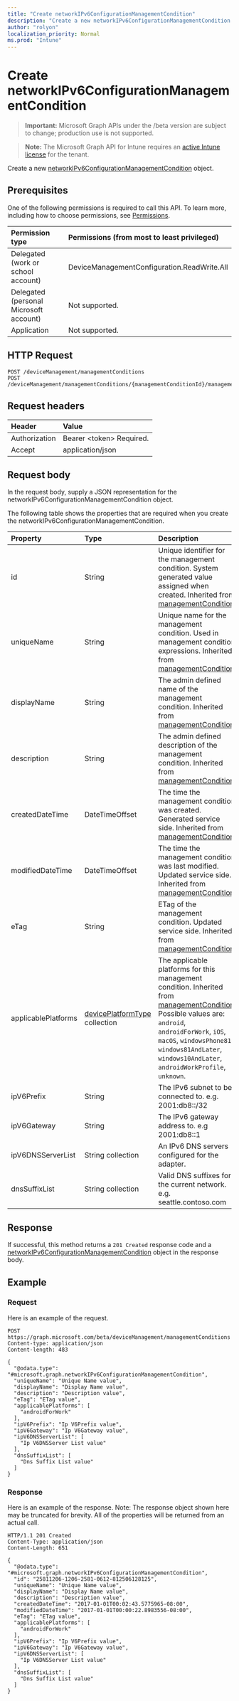 ```yaml
---
title: "Create networkIPv6ConfigurationManagementCondition"
description: "Create a new networkIPv6ConfigurationManagementCondition object."
author: "rolyon"
localization_priority: Normal
ms.prod: "Intune"
---
```


# Create networkIPv6ConfigurationManagementCondition

> **Important:** Microsoft Graph APIs under the /beta version are subject to change; production use is not supported.

> **Note:** The Microsoft Graph API for Intune requires an [active Intune license](https://go.microsoft.com/fwlink/?linkid=839381) for the tenant.

Create a new [networkIPv6ConfigurationManagementCondition](../resources/intune-fencing-networkipv6configurationmanagementcondition.md) object.

## Prerequisites
One of the following permissions is required to call this API. To learn more, including how to choose permissions, see [Permissions](/graph/permissions-reference).

|Permission type|Permissions (from most to least privileged)|
|:---|:---|
|Delegated (work or school account)|DeviceManagementConfiguration.ReadWrite.All|
|Delegated (personal Microsoft account)|Not supported.|
|Application|Not supported.|

## HTTP Request
<!-- {
  "blockType": "ignored"
}
-->
``` http
POST /deviceManagement/managementConditions
POST /deviceManagement/managementConditions/{managementConditionId}/managementConditionStatements/{managementConditionStatementId}/managementConditions
```

## Request headers
|Header|Value|
|:---|:---|
|Authorization|Bearer &lt;token&gt; Required.|
|Accept|application/json|

## Request body
In the request body, supply a JSON representation for the networkIPv6ConfigurationManagementCondition object.

The following table shows the properties that are required when you create the networkIPv6ConfigurationManagementCondition.

|Property|Type|Description|
|:---|:---|:---|
|id|String|Unique identifier for the management condition. System generated value assigned when created. Inherited from [managementCondition](../resources/intune-fencing-managementcondition.md)|
|uniqueName|String|Unique name for the management condition. Used in management condition expressions. Inherited from [managementCondition](../resources/intune-fencing-managementcondition.md)|
|displayName|String|The admin defined name of the management condition. Inherited from [managementCondition](../resources/intune-fencing-managementcondition.md)|
|description|String|The admin defined description of the management condition. Inherited from [managementCondition](../resources/intune-fencing-managementcondition.md)|
|createdDateTime|DateTimeOffset|The time the management condition was created. Generated service side. Inherited from [managementCondition](../resources/intune-fencing-managementcondition.md)|
|modifiedDateTime|DateTimeOffset|The time the management condition was last modified. Updated service side. Inherited from [managementCondition](../resources/intune-fencing-managementcondition.md)|
|eTag|String|ETag of the management condition. Updated service side. Inherited from [managementCondition](../resources/intune-fencing-managementcondition.md)|
|applicablePlatforms|[devicePlatformType](../resources/intune-shared-deviceplatformtype.md) collection|The applicable platforms for this management condition. Inherited from [managementCondition](../resources/intune-fencing-managementcondition.md). Possible values are: `android`, `androidForWork`, `iOS`, `macOS`, `windowsPhone81`, `windows81AndLater`, `windows10AndLater`, `androidWorkProfile`, `unknown`.|
|ipV6Prefix|String|The IPv6 subnet to be connected to. e.g. 2001:db8::/32|
|ipV6Gateway|String|The IPv6 gateway address to. e.g 2001:db8::1|
|ipV6DNSServerList|String collection|An IPv6 DNS servers configured for the adapter.|
|dnsSuffixList|String collection|Valid DNS suffixes for the current network. e.g. seattle.contoso.com|



## Response
If successful, this method returns a `201 Created` response code and a [networkIPv6ConfigurationManagementCondition](../resources/intune-fencing-networkipv6configurationmanagementcondition.md) object in the response body.

## Example

### Request
Here is an example of the request.
``` http
POST https://graph.microsoft.com/beta/deviceManagement/managementConditions
Content-type: application/json
Content-length: 483

{
  "@odata.type": "#microsoft.graph.networkIPv6ConfigurationManagementCondition",
  "uniqueName": "Unique Name value",
  "displayName": "Display Name value",
  "description": "Description value",
  "eTag": "ETag value",
  "applicablePlatforms": [
    "androidForWork"
  ],
  "ipV6Prefix": "Ip V6Prefix value",
  "ipV6Gateway": "Ip V6Gateway value",
  "ipV6DNSServerList": [
    "Ip V6DNSServer List value"
  ],
  "dnsSuffixList": [
    "Dns Suffix List value"
  ]
}
```

### Response
Here is an example of the response. Note: The response object shown here may be truncated for brevity. All of the properties will be returned from an actual call.
``` http
HTTP/1.1 201 Created
Content-Type: application/json
Content-Length: 651

{
  "@odata.type": "#microsoft.graph.networkIPv6ConfigurationManagementCondition",
  "id": "25811206-1206-2581-0612-812506128125",
  "uniqueName": "Unique Name value",
  "displayName": "Display Name value",
  "description": "Description value",
  "createdDateTime": "2017-01-01T00:02:43.5775965-08:00",
  "modifiedDateTime": "2017-01-01T00:00:22.8983556-08:00",
  "eTag": "ETag value",
  "applicablePlatforms": [
    "androidForWork"
  ],
  "ipV6Prefix": "Ip V6Prefix value",
  "ipV6Gateway": "Ip V6Gateway value",
  "ipV6DNSServerList": [
    "Ip V6DNSServer List value"
  ],
  "dnsSuffixList": [
    "Dns Suffix List value"
  ]
}
```




